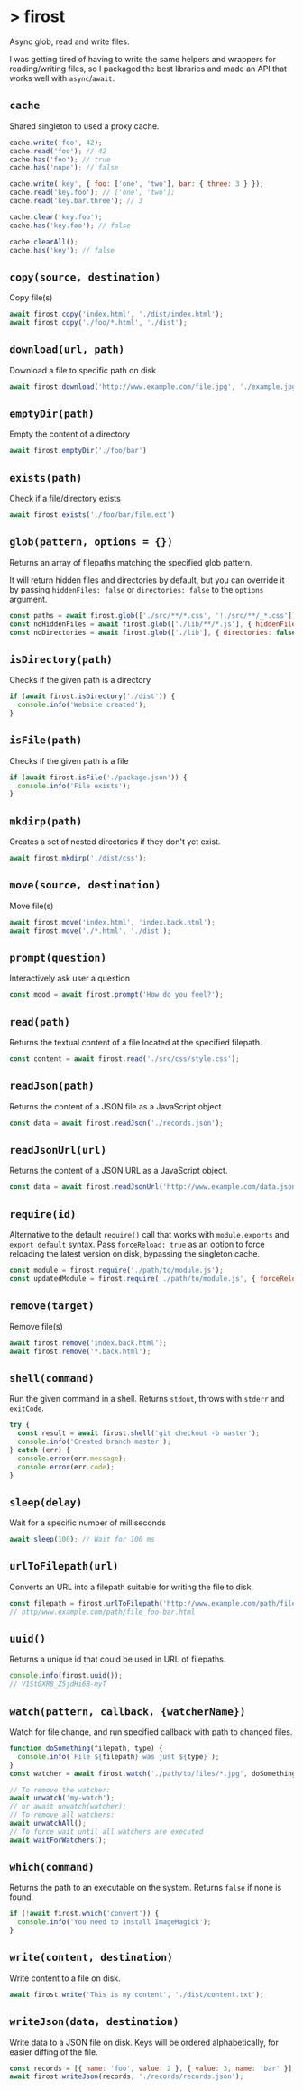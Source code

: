 # > firost

Async glob, read and write files.

I was getting tired of having to write the same helpers and wrappers for
reading/writing files, so I packaged the best libraries and made an API that
works well with `async`/`await`.

## `cache`

Shared singleton to used a proxy cache.

```js
cache.write('foo', 42);
cache.read('foo'); // 42
cache.has('foo'); // true
cache.has('nope'); // false

cache.write('key', { foo: ['one', 'two'], bar: { three: 3 } });
cache.read('key.foo'); // ['one', 'two'];
cache.read('key.bar.three'); // 3

cache.clear('key.foo');
cache.has('key.foo'); // false

cache.clearAll();
cache.has('key'); // false
```

## `copy(source, destination)`

Copy file(s)

```js
await firost.copy('index.html', './dist/index.html');
await firost.copy('./foo/*.html', './dist');
```

## `download(url, path)`

Download a file to specific path on disk

```js
await firost.download('http://www.example.com/file.jpg', './example.jpg');
```

## `emptyDir(path)`

Empty the content of a directory

```js
await firost.emptyDir('./foo/bar')
```

## `exists(path)`

Check if a file/directory exists

```js
await firost.exists('./foo/bar/file.ext')
```

## `glob(pattern, options = {})`

Returns an array of filepaths matching the specified glob pattern.

It will return hidden files and directories by default, but you can override it
by passing `hiddenFiles: false` or `directories: false` to the `options`
argument.

```js
const paths = await firost.glob(['./src/**/*.css', '!./src/**/_*.css']);
const noHiddenFiles = await firost.glob(['./lib/**/*.js'], { hiddenFiles: false });
const noDirectories = await firost.glob(['./lib'], { directories: false });
```

## `isDirectory(path)`

Checks if the given path is a directory

```js
if (await firost.isDirectory('./dist')) {
  console.info('Website created');
}
```

## `isFile(path)`

Checks if the given path is a file

```js
if (await firost.isFile('./package.json')) {
  console.info('File exists');
}
```

## `mkdirp(path)`

Creates a set of nested directories if they don't yet exist.

```js
await firost.mkdirp('./dist/css');
```

## `move(source, destination)`

Move file(s)

```js
await firost.move('index.html', 'index.back.html');
await firost.move('./*.html', './dist');
```

## `prompt(question)`

Interactively ask user a question

```js
const mood = await firost.prompt('How do you feel?');
```

## `read(path)`

Returns the textual content of a file located at the specified filepath.

```js
const content = await firost.read('./src/css/style.css');
```

## `readJson(path)`

Returns the content of a JSON file as a JavaScript object.

```js
const data = await firost.readJson('./records.json');
```

## `readJsonUrl(url)`

Returns the content of a JSON URL as a JavaScript object.

```js
const data = await firost.readJsonUrl('http://www.example.com/data.json');
```

## `require(id)`

Alternative to the default `require()` call that works with `module.exports` and
`export default` syntax. Pass `forceReload: true` as an option to force
reloading the latest version on disk, bypassing the singleton cache.

```js
const module = firost.require('./path/to/module.js');
const updatedModule = firost.require('./path/to/module.js', { forceReload: true });
```

## `remove(target)`

Remove file(s)

```js
await firost.remove('index.back.html');
await firost.remove('*.back.html');
```

## `shell(command)`

Run the given command in a shell. Returns `stdout`, throws with `stderr` and
`exitCode`.

```js
try {
  const result = await firost.shell('git checkout -b master');
  console.info('Created branch master');
} catch (err) {
  console.error(err.message);
  console.error(err.code);
}
```

## `sleep(delay)`

Wait for a specific number of milliseconds

```js
await sleep(100); // Wait for 100 ms
```

## `urlToFilepath(url)`

Converts an URL into a filepath suitable for writing the file to disk.

```js
const filepath = firost.urlToFilepath('http://www.example.com/path/file.html?foo=bar');
// http/www.example.com/path/file_foo-bar.html
```

## `uuid()`

Returns a unique id that could be used in URL of filepaths.

```js
console.info(firost.uuid());
// V1StGXR8_Z5jdHi6B-myT
```

## `watch(pattern, callback, {watcherName})`

Watch for file change, and run specified callback with path to changed files.

```js
function doSomething(filepath, type) {
  console.info(`File ${filepath} was just ${type}`);
}
const watcher = await firost.watch('./path/to/files/*.jpg', doSomething, 'my-watcher');

// To remove the watcher:
await unwatch('my-watch');
// or await unwatch(watcher);
// To remove all watchers:
await unwatchAll();
// To force wait until all watchers are executed
await waitForWatchers();
```

## `which(command)`

Returns the path to an executable on the system. Returns `false` if none is
found.

```js
if (!await firost.which('convert')) {
  console.info('You need to install ImageMagick');
}
```

## `write(content, destination)`

Write content to a file on disk.

```js
await firost.write('This is my content', './dist/content.txt');
```

## `writeJson(data, destination)`

Write data to a JSON file on disk. Keys will be ordered alphabetically, for
easier diffing of the file.

```js
const records = [{ name: 'foo', value: 2 }, { value: 3, name: 'bar' }];
await firost.writeJson(records, './records/records.json');
```
